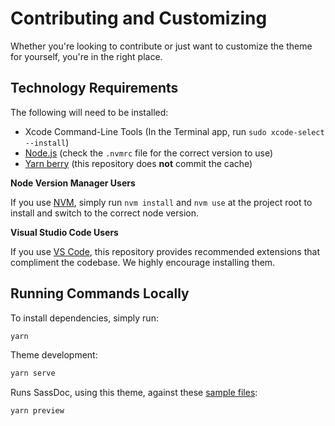# Contributing and Customizing

Whether you're looking to contribute or just want to customize the theme for yourself, you're in the right place.

## Technology Requirements

The following will need to be installed:

-   Xcode Command-Line Tools (In the Terminal app, run `sudo xcode-select --install`)
-   [Node.js](https://nodejs.org/en/) (check the `.nvmrc` file for the correct version to use)
-   [Yarn berry](https://yarnpkg.com/) (this repository does **not** commit the cache)

**Node Version Manager Users**

If you use [NVM](https://github.com/nvm-sh/nvm), simply run `nvm install` and `nvm use` at the project root to install and switch to the correct node version.

**Visual Studio Code Users**

If you use [VS Code](https://code.visualstudio.com/), this repository provides recommended extensions that compliment the codebase. We highly encourage installing them.

## Running Commands Locally

To install dependencies, simply run:

```bash
yarn
```

Theme development:

```bash
yarn serve
```

Runs SassDoc, using this theme, against these [sample files](./sample/):

```bash
yarn preview
```
